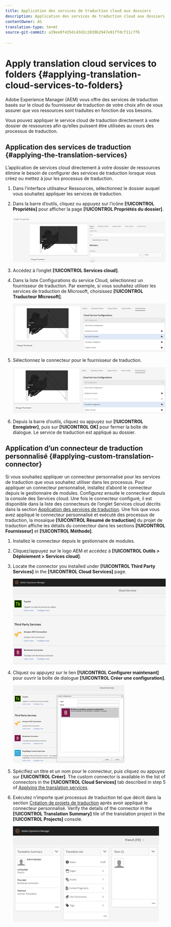 ```yaml
---
title: Application des services de traduction cloud aux dossiers
description: Application des services de traduction cloud aux dossiers
contentOwner: AG
translation-type: tm+mt
source-git-commit: a39ee0f435dc43d2c2830b2947e91ffdcf11c7f6

---
```



# Apply translation cloud services to folders {#applying-translation-cloud-services-to-folders}

Adobe Experience Manager (AEM) vous offre des services de traduction basés sur le cloud du fournisseur de traduction de votre choix afin de vous assurer que vos ressources sont traduites en fonction de vos besoins.

Vous pouvez appliquer le service cloud de traduction directement à votre dossier de ressources afin qu’elles puissent être utilisées au cours des processus de traduction.

## Application des services de traduction {#applying-the-translation-services}

L’application de services cloud directement à votre dossier de ressources élimine le besoin de configurer des services de traduction lorsque vous créez ou mettez à jour les processus de traduction.

1. Dans l’interface utilisateur Ressources, sélectionnez le dossier auquel vous souhaitez appliquer les services de traduction.
1. Dans la barre d’outils, cliquez ou appuyez sur l’icône **[!UICONTROL Propriétés]** pour afficher la page **[!UICONTROL Propriétés du dossier]**.

   ![chlimage_1-215](assets/chlimage_1-215.png)

1. Accédez à l’onglet **[!UICONTROL Services cloud]**.
1. Dans la liste Configurations du service Cloud, sélectionnez un fournisseur de traduction. Par exemple, si vous souhaitez utiliser les services de traduction de Microsoft, choisissez **[!UICONTROL Traducteur Microsoft]**.

   ![chlimage_1-216](assets/chlimage_1-216.png)

1. Sélectionnez le connecteur pour le fournisseur de traduction.

   ![chlimage_1-217](assets/chlimage_1-217.png)

1. Depuis la barre d’outils, cliquez ou appuyez sur **[!UICONTROL Enregistrer]**, puis sur **[!UICONTROL OK]** pour fermer la boîte de dialogue. Le service de traduction est appliqué au dossier.

## Application d’un connecteur de traduction personnalisé {#applying-custom-translation-connector}

Si vous souhaitez appliquer un connecteur personnalisé pour les services de traduction que vous souhaitez utiliser dans les processus. Pour appliquer un connecteur personnalisé, installez d’abord le connecteur depuis le gestionnaire de modules. Configurez ensuite le connecteur depuis la console des Services cloud. Une fois le connecteur configuré, il est disponible dans la liste des connecteurs de l’onglet Services cloud décrits dans la section [Application des services de traduction](transition-cloud-services.md#applying-the-translation-services). Une fois que vous avez appliqué le connecteur personnalisé et exécuté des processus de traduction, la mosaïque **[!UICONTROL Résumé de traduction]** du projet de traduction affiche les détails du connecteur dans les sections **[!UICONTROL Fournisseur]** et **[!UICONTROL Méthode]**.

1. Installez le connecteur depuis le gestionnaire de modules.
1. Cliquez/appuyez sur le logo AEM et accédez à **[!UICONTROL Outils > Déploiement > Services cloud]**.
1. Locate the connector you installed under **[!UICONTROL Third Party Services]** in the **[!UICONTROL Cloud Services]** page.

   ![chlimage_1-218](assets/chlimage_1-218.png)

1. Cliquez ou appuyez sur le lien **[!UICONTROL Configurer maintenant]** pour ouvrir la boîte de dialogue **[!UICONTROL Créer une configuration]**.

   ![chlimage_1-219](assets/chlimage_1-219.png)

1. Spécifiez un titre et un nom pour le connecteur, puis cliquez ou appuyez sur **[!UICONTROL Créer]**. The custom connector is available in the list of connectors in the **[!UICONTROL Cloud Services]** tab described in step 5 of [Applying the translation services](#applying-the-translation-services).
1. Exécutez n’importe quel processus de traduction tel que décrit dans la section [Création de projets de traduction](translation-projects.md) après avoir appliqué le connecteur personnalisé. Verify the details of the connector in the **[!UICONTROL Translation Summary]** tile of the translation project in the **[!UICONTROL Projects]** console.

   ![chlimage_1-220](assets/chlimage_1-220.png)
